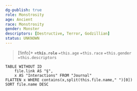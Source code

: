 ```yaml
---
dg-publish: true
role: Monstrosity
age: Ancient
race: Monstrosity
gender: Monster
descriptors: [Destructive, Terror, Godzillian]
status: UNKNOWN
---
```


> [!info]+
> **`=this.role`**
> `=this.age` `=this.race` `=this.gender`
> `=this.descriptors` 

```dataview
TABLE WITHOUT ID
	file.link AS "§", 
	x AS "Interactions" FROM "Journal"
FLATTEN x WHERE contains(x,split(this.file.name," ")[0])
SORT file.name DESC
```
